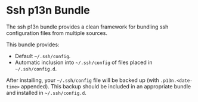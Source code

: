 # Ssh p13n Bundle

The ssh p13n bundle provides a clean framework for bundling ssh
configuration files from multiple sources.

This bundle provides:

* Default `~/.ssh/config`.
* Automatic inclusion into `~/.ssh/config` of files placed in
  `~/.ssh/config.d`.

After installing, your `~/.ssh/config` file will be backed up (with
`.p13n.<date-time>` appended). This backup should be included in an
appropriate bundle and installed in `~/.ssh/config.d`.
